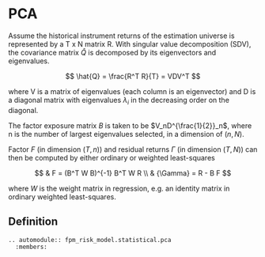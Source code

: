# PCA

Assume the historical instrument returns of the estimation universe is
represented by a T x N matrix R. With singular value decomposition (SDV),
the covariance matrix $\hat{Q}$ is decomposed by its eigenvectors and
eigenvalues.

$$
\hat{Q} = \frac{R^T R}{T} = VDV^T
$$

where V is a matrix of eigenvalues (each column is an eigenvector) and
D is a diagonal matrix with eigenvalues $\lambda_i$ in the decreasing
order on the diagonal.

The factor exposure matrix $B$ is taken to be $V_nD^{\frac{1}{2}}_n$, where
n is the number of largest eigenvalues selected, in a dimension of
$(n, N)$.

Factor $F$ (in dimension $(T, n)$) and residual returns ${\Gamma}$ (in
dimension $(T, N)$) can then be computed by either ordinary or
weighted least-squares

$$
& F = (B^T W B)^{-1} B^T W R \\
& {\Gamma} = R - B F
$$

where $W$ is the weight matrix in regression, e.g. an identity matrix in ordinary
weighted least-squares.

## Definition

```{eval-rst}
.. automodule:: fpm_risk_model.statistical.pca
  :members:
```
